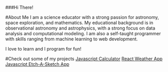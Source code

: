 ###Hi There!

#About Me
I am a science educator with a strong passion for astronomy, space exploration, and mathematics. My educational background is in observational astronomy and astrophysics, with a strong focus on data analysis and computational modeling. I am also a self-taught programmer with skills ranging from machine learning to web development.

I love to learn and I program for fun!

#Check out some of my projects
[Javascript Calculator](https://joshua-a-jones.github.io/js_calculator/)
[React Weather App](https://joshua-a-jones.github.io/weather-app/)
[Javascript Etch-A-Sketch App](https://joshua-a-jones.github.io/etch-a-sketch/)
<!--
**joshua-a-jones/joshua-a-jones** is a ✨ _special_ ✨ repository because its `README.md` (this file) appears on your GitHub profile.

Here are some ideas to get you started:

- 🔭 I’m currently working on ...
- 🌱 I’m currently learning ...
- 👯 I’m looking to collaborate on ...
- 🤔 I’m looking for help with ...
- 💬 Ask me about ...
- 📫 How to reach me: ...
- 😄 Pronouns: ...
- ⚡ Fun fact: ...
-->
